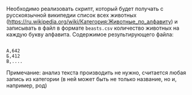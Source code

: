 Необходимо реализовать скрипт, который будет получать с русскоязычной википедии список всех животных (https://ru.wikipedia.org/wiki/Категория:Животные_по_алфавиту) и записывать в файл в формате `beasts.csv` количество животных на каждую букву алфавита. Содержимое результирующего файла:
```csv

А,642
Б,412
В,....
```

Примечание:
анализ текста производить не нужно, считается любая запись из категории (в ней может быть не только название, но и, например, род)


